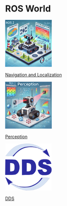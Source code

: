 # ROS World

<div class="grid-container">
    <div class="grid-item">
            <a href="navigation_and_localization">
                <img src="images/navigation_and_localization.png"  width="150" height="150">
                <p>Navigation and Localization</p>
            </a>
        </div>
        <div class="grid-item">
             <a href="perception">
                <img src="images/perception.png"  width="150" height="150">
                <p>Perception</p>
            </a>
        </div>
    <div class="grid-item">
          <a href="dds">
                <img src="images/dds.png"  width="150" height="150">
                <p>DDS</p>
            </a>
    </div>
    
</div>